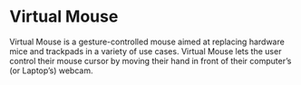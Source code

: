 # Virtual Mouse
Virtual Mouse is a gesture-controlled mouse aimed at replacing hardware mice and trackpads in a variety of use cases. Virtual Mouse lets the user control their mouse cursor by moving their hand in front of their computer’s (or Laptop’s) webcam.
